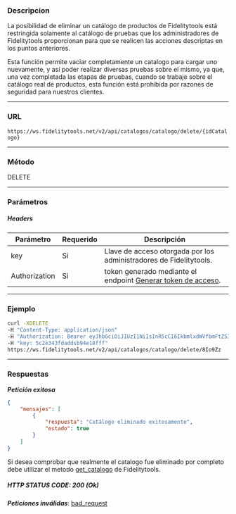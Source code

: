 ### Descripcion
La posibilidad de eliminar un catálogo de productos de Fidelitytools está restringida solamente al
catálogo de pruebas que los administradores de Fidelitytools proporcionan para que se realicen las acciones
descriptas en los puntos anteriores.

Esta función permite vaciar completamente un catalogo para cargar uno nuevamente,
y así poder realizar diversas pruebas sobre el mismo, ya que, una vez completada las etapas de pruebas,
cuando se trabaje sobre el catálogo real de productos, esta función está prohibida por razones de seguridad
para nuestros clientes.
___

### URL
` https://ws.fidelitytools.net/v2/api/catalogos/catalogo/delete/{idCatalogo} `
___

### Método
DELETE
___
### Parámetros

##### Headers

|Parámetro |Requerido |Descripción                 |
|----------|----------|----------------------------|
| key         | Si		 | Llave de acceso otorgada por los administradores de Fidelitytools. |
| Authorization       | Si		 | token generado mediante el endpoint [Generar token de acceso](https://github.com/bebeto-fidelitytools/FidelitytoolsWS/blob/master/docs/autenticaci%C3%B3n.md). |
___
### Ejemplo
```bash
curl -XDELETE 
-H "Content-Type: application/json" 
-H "Authorization: Bearer eyJhbGciOiJIUzI1NiIsInR5cCI6IkbmlxdWVfbmFtZSI6InVzZXJb25maWciLCJuYmYiOjE1NTYxMTk0MNjIwNTgwNywiaWF0IjoxNTU2MTE5NDA3LCJpczovL3dzLmZpZGVsaXR5dG9vbHMubmV0L3YyIiwiYXVkIjoiaHa2U2asdasdy5maWRlbGl0eXRvb2xzLm5ldC92MiJ9RDDpMHEB4SsmY0j87OcS5mbxe2XxSAY" 
-H "key: 5c2e343fdaddsb94e18fff"
https://ws.fidelitytools.net/v2/api/catalogos/catalogo/delete/8Io9Zz
```
___
### Respuestas
***Petición exitosa***
```json
{
    "mensajes": [
        {
            "respuesta": "Catálogo eliminado exitosamente",
            "estado": true
        }
    ]
}
```
Si desea comprobar que realmente el catalogo fue eliminado por completo debe utilizar el metodo [get_catalogo](https://github.com/bebeto-fidelitytools/FidelitytoolsWS/blob/master/docs/catalogos/get_catalogo.md) de Fidelitytools.

##### HTTP STATUS CODE: 200 (Ok)

***Peticiones inválidas***: [bad_request](https://github.com/bebeto-fidelitytools/FidelitytoolsWS/blob/master/docs/catalogos/bad_request.md)
 
 
